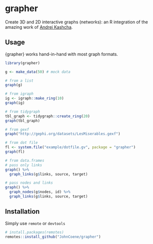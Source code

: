 <!-- badges: start -->
<!-- badges: end -->

# grapher

Create 3D and 2D interactive graphs (networks): an R integration of the amazing work of [Andrei Kashcha](https://github.com/anvaka).

## Usage

{grapher} works hand-in-hand with most graph formats.

```r
library(grapher)

g <- make_data(50) # mock data

# from a list
graph(g)

# from igraph
ig <- igraph::make_ring(10)
graph(ig)

# from tidygraph
tbl_graph <- tidygraph::create_ring(20)
graph(tbl_graph)

# from gexf
graph("http://gephi.org/datasets/LesMiserables.gexf")

# from dot file
fl <- system.file("example/dotfile.gv", package = "grapher")
graph(fl)

# from data.frames
# pass only links
graph() %>% 
  graph_links(g$links, source, target)

# pass nodes and links
graph() %>% 
  graph_nodes(g$nodes, id) %>% 
  graph_links(g$links, source, target)
```

## Installation

Simply use `remote` or `devtools`

``` r
# install.packages(remotes)
remotes::install_github("JohnCoene/grapher")
```

